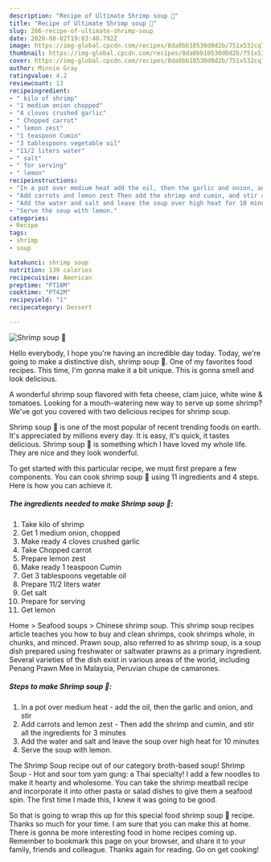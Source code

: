 ```yaml
---
description: "Recipe of Ultimate Shrimp soup 🦐"
title: "Recipe of Ultimate Shrimp soup 🦐"
slug: 266-recipe-of-ultimate-shrimp-soup
date: 2020-08-02T19:03:40.792Z
image: https://img-global.cpcdn.com/recipes/8da8bb10530d0d2b/751x532cq70/shrimp-soup-🦐-recipe-main-photo.jpg
thumbnail: https://img-global.cpcdn.com/recipes/8da8bb10530d0d2b/751x532cq70/shrimp-soup-🦐-recipe-main-photo.jpg
cover: https://img-global.cpcdn.com/recipes/8da8bb10530d0d2b/751x532cq70/shrimp-soup-🦐-recipe-main-photo.jpg
author: Minnie Gray
ratingvalue: 4.2
reviewcount: 13
recipeingredient:
- " kilo of shrimp"
- "1 medium onion chopped"
- "4 cloves crushed garlic"
- " Chopped carrot"
- " lemon zest"
- "1 teaspoon Cumin"
- "3 tablespoons vegetable oil"
- "11/2 liters water"
- " salt"
- " for serving"
- " lemon"
recipeinstructions:
- "In a pot over medium heat add the oil, then the garlic and onion, and stir"
- "Add carrots and lemon zest Then add the shrimp and cumin, and stir all the ingredients for 3 minutes"
- "Add the water and salt and leave the soup over high heat for 10 minutes"
- "Serve the soup with lemon."
categories:
- Recipe
tags:
- shrimp
- soup

katakunci: shrimp soup 
nutrition: 139 calories
recipecuisine: American
preptime: "PT18M"
cooktime: "PT42M"
recipeyield: "1"
recipecategory: Dessert

---
```



![Shrimp soup 🦐](https://img-global.cpcdn.com/recipes/8da8bb10530d0d2b/751x532cq70/shrimp-soup-🦐-recipe-main-photo.jpg)

Hello everybody, I hope you're having an incredible day today. Today, we're going to make a distinctive dish, shrimp soup 🦐. One of my favorites food recipes. This time, I'm gonna make it a bit unique. This is gonna smell and look delicious.

A wonderful shrimp soup flavored with feta cheese, clam juice, white wine &amp; tomatoes. Looking for a mouth-watering new way to serve up some shrimp? We&#39;ve got you covered with two delicious recipes for shrimp soup.

Shrimp soup 🦐 is one of the most popular of recent trending foods on earth. It's appreciated by millions every day. It is easy, it's quick, it tastes delicious. Shrimp soup 🦐 is something which I have loved my whole life. They are nice and they look wonderful.


To get started with this particular recipe, we must first prepare a few components. You can cook shrimp soup 🦐 using 11 ingredients and 4 steps. Here is how you can achieve it.

<!--inarticleads1-->

##### The ingredients needed to make Shrimp soup 🦐:

1. Take  kilo of shrimp
1. Get 1 medium onion, chopped
1. Make ready 4 cloves crushed garlic
1. Take  Chopped carrot
1. Prepare  lemon zest
1. Make ready 1 teaspoon Cumin
1. Get 3 tablespoons vegetable oil
1. Prepare 11/2 liters water
1. Get  salt
1. Prepare  for serving
1. Get  lemon


Home &gt; Seafood soups &gt; Chinese shrimp soup. This shrimp soup recipes article teaches you how to buy and clean shrimps, cook shrimps whole, in chunks, and minced. Prawn soup, also referred to as shrimp soup, is a soup dish prepared using freshwater or saltwater prawns as a primary ingredient. Several varieties of the dish exist in various areas of the world, including Penang Prawn Mee in Malaysia, Peruvian chupe de camarones. 

<!--inarticleads2-->

##### Steps to make Shrimp soup 🦐:

1. In a pot over medium heat - add the oil, then the garlic and onion, and stir
1. Add carrots and lemon zest - Then add the shrimp and cumin, and stir all the ingredients for 3 minutes
1. Add the water and salt and leave the soup over high heat for 10 minutes
1. Serve the soup with lemon.


The Shrimp Soup recipe out of our category broth-based soup! Shrimp Soup - Hot and sour tom yam gung: a Thai specialty! I add a few noodles to make it hearty and wholesome. You can take the shrimp meatball recipe and incorporate it into other pasta or salad dishes to give them a seafood spin. The first time I made this, I knew it was going to be good. 

So that is going to wrap this up for this special food shrimp soup 🦐 recipe. Thanks so much for your time. I am sure that you can make this at home. There is gonna be more interesting food in home recipes coming up. Remember to bookmark this page on your browser, and share it to your family, friends and colleague. Thanks again for reading. Go on get cooking!
